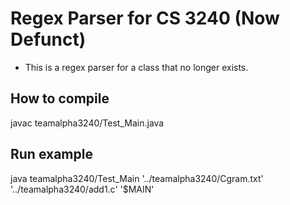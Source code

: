 # Regex Parser for CS 3240 (Now Defunct)
* This is a regex parser for a class that no longer exists.

## How to compile
javac teamalpha3240/Test_Main.java

## Run example
java teamalpha3240/Test_Main  '../teamalpha3240/Cgram.txt'
'../teamalpha3240/add1.c' '$MAIN'
